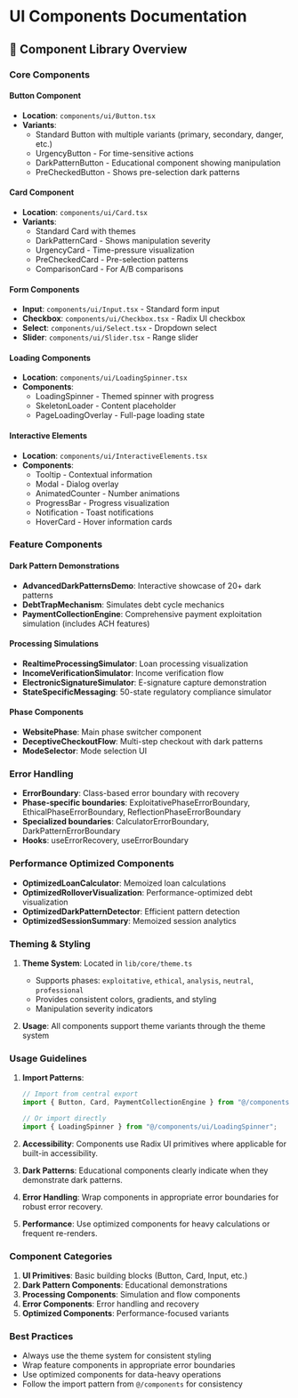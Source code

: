 # UI Components Documentation

## 🎨 Component Library Overview

### Core Components

#### Button Component

- **Location**: `components/ui/Button.tsx`
- **Variants**:
  - Standard Button with multiple variants (primary, secondary, danger, etc.)
  - UrgencyButton - For time-sensitive actions
  - DarkPatternButton - Educational component showing manipulation
  - PreCheckedButton - Shows pre-selection dark patterns

#### Card Component

- **Location**: `components/ui/Card.tsx`
- **Variants**:
  - Standard Card with themes
  - DarkPatternCard - Shows manipulation severity
  - UrgencyCard - Time-pressure visualization
  - PreCheckedCard - Pre-selection patterns
  - ComparisonCard - For A/B comparisons

#### Form Components

- **Input**: `components/ui/Input.tsx` - Standard form input
- **Checkbox**: `components/ui/Checkbox.tsx` - Radix UI checkbox
- **Select**: `components/ui/Select.tsx` - Dropdown select
- **Slider**: `components/ui/Slider.tsx` - Range slider

#### Loading Components

- **Location**: `components/ui/LoadingSpinner.tsx`
- **Components**:
  - LoadingSpinner - Themed spinner with progress
  - SkeletonLoader - Content placeholder
  - PageLoadingOverlay - Full-page loading state

#### Interactive Elements

- **Location**: `components/ui/InteractiveElements.tsx`
- **Components**:
  - Tooltip - Contextual information
  - Modal - Dialog overlay
  - AnimatedCounter - Number animations
  - ProgressBar - Progress visualization
  - Notification - Toast notifications
  - HoverCard - Hover information cards

### Feature Components

#### Dark Pattern Demonstrations

- **AdvancedDarkPatternsDemo**: Interactive showcase of 20+ dark patterns
- **DebtTrapMechanism**: Simulates debt cycle mechanics
- **PaymentCollectionEngine**: Comprehensive payment exploitation simulation (includes ACH features)

#### Processing Simulations

- **RealtimeProcessingSimulator**: Loan processing visualization
- **IncomeVerificationSimulator**: Income verification flow
- **ElectronicSignatureSimulator**: E-signature capture demonstration
- **StateSpecificMessaging**: 50-state regulatory compliance simulator

#### Phase Components

- **WebsitePhase**: Main phase switcher component
- **DeceptiveCheckoutFlow**: Multi-step checkout with dark patterns
- **ModeSelector**: Mode selection UI

### Error Handling

- **ErrorBoundary**: Class-based error boundary with recovery
- **Phase-specific boundaries**: ExploitativePhaseErrorBoundary, EthicalPhaseErrorBoundary, ReflectionPhaseErrorBoundary
- **Specialized boundaries**: CalculatorErrorBoundary, DarkPatternErrorBoundary
- **Hooks**: useErrorRecovery, useErrorBoundary

### Performance Optimized Components

- **OptimizedLoanCalculator**: Memoized loan calculations
- **OptimizedRolloverVisualization**: Performance-optimized debt visualization
- **OptimizedDarkPatternDetector**: Efficient pattern detection
- **OptimizedSessionSummary**: Memoized session analytics

### Theming & Styling

1. **Theme System**: Located in `lib/core/theme.ts`

   - Supports phases: `exploitative`, `ethical`, `analysis`, `neutral`, `professional`
   - Provides consistent colors, gradients, and styling
   - Manipulation severity indicators

2. **Usage**: All components support theme variants through the theme system

### Usage Guidelines

1. **Import Patterns**:

   ```typescript
   // Import from central export
   import { Button, Card, PaymentCollectionEngine } from "@/components";

   // Or import directly
   import { LoadingSpinner } from "@/components/ui/LoadingSpinner";
   ```

2. **Accessibility**: Components use Radix UI primitives where applicable for built-in accessibility.

3. **Dark Patterns**: Educational components clearly indicate when they demonstrate dark patterns.

4. **Error Handling**: Wrap components in appropriate error boundaries for robust error recovery.

5. **Performance**: Use optimized components for heavy calculations or frequent re-renders.

### Component Categories

1. **UI Primitives**: Basic building blocks (Button, Card, Input, etc.)
2. **Dark Pattern Components**: Educational demonstrations
3. **Processing Components**: Simulation and flow components
4. **Error Components**: Error handling and recovery
5. **Optimized Components**: Performance-focused variants

### Best Practices

- Always use the theme system for consistent styling
- Wrap feature components in appropriate error boundaries
- Use optimized components for data-heavy operations
- Follow the import pattern from `@/components` for consistency

